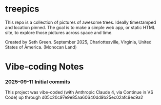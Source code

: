 # treepics

This repo is a collection of pictures of awesome trees. Ideally timestamped and location pinned. 
The goal is to make a simple web app, or static HTML site, to explore those pictures across space and time.

Created by Seth Green. September 2025, Charlottesville, Virginia, United States of America. (Monocan Land)

# Vibe-coding Notes

### 2025-09-11 Initial commits

This project was vibe-coded (with Anthropic Claude 4, via Continue in VS Code) up through d05c20c97e9e85aa60640dd9b25ec02afc9ec9a2
